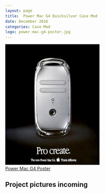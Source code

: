```yaml
---
layout: page
title:  Power Mac G4 Quicksilver Case Mod
date: December 2016
categories: Case-Mod
logo: power-mac-g4-poster.jpg
---
```


![Power Mac G4 Poster](/assets/power-mac-g4-poster.jpg)  
[Power Mac G4 Poster](/assets/power-mac-g4-poster.jpg)

## Project pictures incoming
